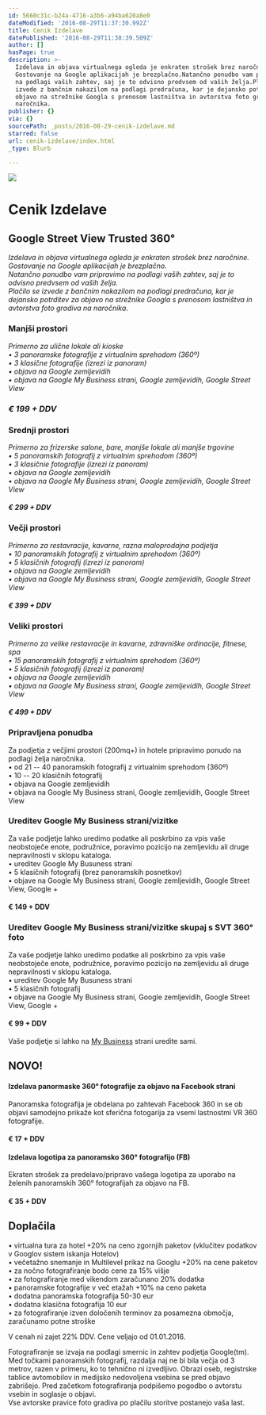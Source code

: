 ```yaml
---
id: 5660c31c-b24a-4716-a3b6-a94ba620a8e0
dateModified: '2016-08-29T11:37:30.992Z'
title: Cenik Izdelave
datePublished: '2016-08-29T11:38:39.509Z'
author: []
hasPage: true
description: >-
  Izdelava in objava virtualnega ogleda je enkraten strošek brez naročnine.
  Gostovanje na Google aplikacijah je brezplačno.Natančno ponudbo vam pripravimo
  na podlagi vaših zahtev, saj je to odvisno predvsem od vaših želja.Plačilo se
  izvede z bančnim nakazilom na podlagi predračuna, kar je dejansko potrditev za
  objavo na strežnike Googla s prenosom lastništva in avtorstva foto gradiva na
  naročnika.
publisher: {}
via: {}
sourcePath: _posts/2016-08-29-cenik-izdelave.md
starred: false
url: cenik-izdelave/index.html
_type: Blurb

---
```

![](https://the-grid-user-content.s3-us-west-2.amazonaws.com/42aa01df-9775-4560-8eb9-525b31f3d016.png)

# **Cenik Izdelave**

## Google Street View Trusted 360°

_Izdelava in objava virtualnega ogleda je enkraten strošek brez naročnine. Gostovanje na Google aplikacijah je brezplačno.  
Natančno ponudbo vam pripravimo na podlagi vaših zahtev, saj je to odvisno predvsem od vaših želja.  
Plačilo se izvede z bančnim nakazilom na podlagi predračuna, kar je dejansko potrditev za objavo na strežnike Googla s prenosom lastništva in avtorstva foto gradiva na naročnika_.

### **Manjši prostori**

_Primerno za ulične lokale ali kioske  
• 3 panoramske fotografije z virtualnim sprehodom (360º)  
• 3 klasične fotografije (izrezi iz panoram)  
• objava na Google zemljevidih  
• objava na Google My Business strani, Google zemljevidih, Google Street View_

### _€ 199 + DDV_

### **Srednji prostori**

_Primerno za frizerske salone, bare, manjše lokale ali manjše trgovine  
• 5 panoramskih fotografij z virtualnim sprehodom (360º)  
• 3 klasičnie fotografije (izrezi iz panoram)  
• objava na Google zemljevidih  
• objava na Google My Business strani, Google zemljevidih, Google Street View_

#### _**€ 299 + DDV**_

### **Večji prostori**

_Primerno za restavracije, kavarne, razna maloprodajna podjetja  
• 10 panoramskih fotografij z virtualnim sprehodom (360º)  
• 5 klasičnih fotografij (izrezi iz panoram)  
• objava na Google zemljevidih  
• objava na Google My Business strani, Google zemljevidih, Google Street View_

#### _**€ 399 + DDV**_

### **Veliki prostori**

_Primerno za velike restavracije in kavarne, zdravniške ordinacije, fitnese, spa  
• 15 panoramskih fotografij z virtualnim sprehodom (360º)  
• 5 klasičnih fotografij (izrezi iz panoram)  
• objava na Google zemljevidih  
• objava na Google My Business strani, Google zemljevidih, Google Street View_

#### _**€ 499 + DDV**_

### **Pripravljena ponudba**

Za podjetja z večjimi prostori (200mq+) in hotele pripravimo ponudo na podlagi želja naročnika.  
• od 21 -- 40 panoramskih fotografij z virtualnim sprehodom (360º)  
• 10 -- 20 klasičnih fotografij  
• objava na Google zemljevidih  
• objava na Google My Business strani, Google zemljevidih, Google Street View 

### **Ureditev Google My Business strani/vizitke**

Za vaše podjetje lahko uredimo podatke ali poskrbino za vpis vaše neobstoječe enote, podružnice, poravimo pozicijo na zemljevidu ali druge nepravilnosti v sklopu kataloga.  
• ureditev Google My Busuness strani  
• 5 klasičnih fotografij (brez panoramskih posnetkov)  
• objave na Google My Business strani, Google zemljevidih, Google Street View, Google +

#### € 149 + DDV

### **Ureditev Google My Business strani/vizitke skupaj s SVT 360° foto**

Za vaše podjetje lahko uredimo podatke ali poskrbino za vpis vaše neobstoječe enote, podružnice, poravimo pozicijo na zemljevidu ali druge nepravilnosti v sklopu kataloga.  
• ureditev Google My Busuness strani  
• 5 klasičnih fotografij  
• objave na Google My Business strani, Google zemljevidih, Google Street View, Google +

#### € 99 + DDV

Vaše podjetje si lahko na [My Business][0] strani uredite sami.

## NOVO!

#### Izdelava panormaske 360° fotografije za objavo na Facebook strani  
Panoramska fotografija je obdelana po zahtevah Facebook 360 in se ob objavi samodejno prikaže kot sferična fotogarija za vsemi lastnostmi VR 360 fotografije.

#### € 17 + DDV

#### Izdelava logotipa za panoramsko 360° fotografijo (FB)  
Ekraten strošek za predelavo/pripravo vašega logotipa za uporabo na želenih panoramskih 360° fotografijah za objavo na FB.

#### € 35 + DDV

## **Doplačila**

• virtualna tura za hotel +20% na ceno zgornjih paketov (vklučitev podatkov v Googlov sistem iskanja Hotelov)  
• večetažno snemanje in Multilevel prikaz na Googlu +20% na cene paketov  
• za nočno fotografiranje bodo cene za 15% višje  
• za fotografiranje med vikendom zaračunano 20% dodatka  
• panoramske fotografije v več etažah +10% na ceno paketa  
• dodatna panoramska fotografija 50-30 eur  
• dodatna klasična fotografija 10 eur  
• za fotografiranje izven določenih terminov za posamezna območja, zaračunamo potne stroške

V cenah ni zajet 22% DDV. Cene veljajo od 01.01.2016\.

Fotografiranje se izvaja na podlagi smernic in zahtev podjetja Google(tm). Med točkami panoramskih fotografij, razdalja naj ne bi bila večja od 3 metrov, razen v primeru, ko to tehnično ni izvedljivo. Obrazi oseb, registrske tablice avtomobilov in medijsko nedovoljena vsebina se pred objavo zabrišejo. Pred začetkom fotografiranja podpišemo pogodbo o avtorstu vsebin in soglasje o objavi.  
Vse avtorske pravice foto gradiva po plačilu storitve postanejo vaša last.

[0]: https://www.google.com/business/